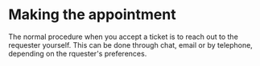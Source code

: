 <!-- TITLE: Resolving tickets -->
<!-- SUBTITLE: Pocedure when responding to tickets -->

# Making the appointment
The normal procedure when you accept a ticket is to reach out to the requester yourself.
This can be done through chat, email or by telephone, depending on the rquester's preferences.